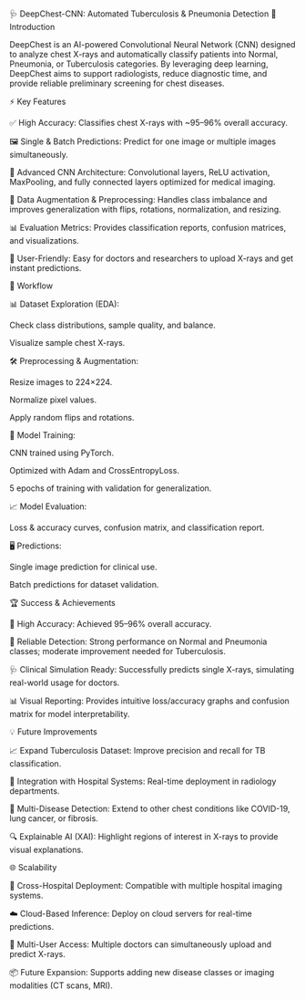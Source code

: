 🩺 DeepChest-CNN: Automated Tuberculosis & Pneumonia Detection
🌟 Introduction

DeepChest is an AI-powered Convolutional Neural Network (CNN) designed to analyze chest X-rays and automatically classify patients into Normal, Pneumonia, or Tuberculosis categories.
By leveraging deep learning, DeepChest aims to support radiologists, reduce diagnostic time, and provide reliable preliminary screening for chest diseases.

⚡ Key Features

✅ High Accuracy: Classifies chest X-rays with ~95–96% overall accuracy.

🖼️ Single & Batch Predictions: Predict for one image or multiple images simultaneously.

🧠 Advanced CNN Architecture: Convolutional layers, ReLU activation, MaxPooling, and fully connected layers optimized for medical imaging.

🔄 Data Augmentation & Preprocessing: Handles class imbalance and improves generalization with flips, rotations, normalization, and resizing.

📊 Evaluation Metrics: Provides classification reports, confusion matrices, and visualizations.

🏥 User-Friendly: Easy for doctors and researchers to upload X-rays and get instant predictions.

🚀 Workflow

📊 Dataset Exploration (EDA):

Check class distributions, sample quality, and balance.

Visualize sample chest X-rays.

🛠️ Preprocessing & Augmentation:

Resize images to 224×224.

Normalize pixel values.

Apply random flips and rotations.

🎯 Model Training:

CNN trained using PyTorch.

Optimized with Adam and CrossEntropyLoss.

5 epochs of training with validation for generalization.

📈 Model Evaluation:

Loss & accuracy curves, confusion matrix, and classification report.

🖥️ Predictions:

Single image prediction for clinical use.

Batch predictions for dataset validation.

🏆 Success & Achievements

🎯 High Accuracy: Achieved 95–96% overall accuracy.

🔬 Reliable Detection: Strong performance on Normal and Pneumonia classes; moderate improvement needed for Tuberculosis.

🩺 Clinical Simulation Ready: Successfully predicts single X-rays, simulating real-world usage for doctors.

📊 Visual Reporting: Provides intuitive loss/accuracy graphs and confusion matrix for model interpretability.

💡 Future Improvements

📈 Expand Tuberculosis Dataset: Improve precision and recall for TB classification.

🏥 Integration with Hospital Systems: Real-time deployment in radiology departments.

🦠 Multi-Disease Detection: Extend to other chest conditions like COVID-19, lung cancer, or fibrosis.

🔍 Explainable AI (XAI): Highlight regions of interest in X-rays to provide visual explanations.

🌐 Scalability

🏨 Cross-Hospital Deployment: Compatible with multiple hospital imaging systems.

☁️ Cloud-Based Inference: Deploy on cloud servers for real-time predictions.

👥 Multi-User Access: Multiple doctors can simultaneously upload and predict X-rays.

📦 Future Expansion: Supports adding new disease classes or imaging modalities (CT scans, MRI).
